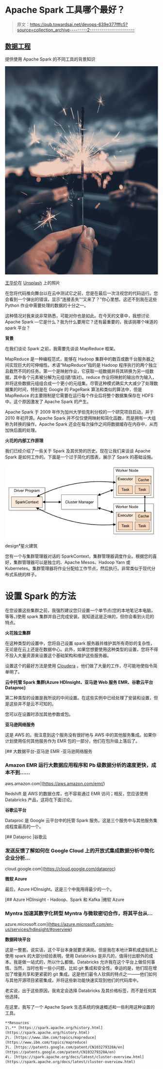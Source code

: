 # Apache Spark 工具哪个最好？

> 原文：<https://pub.towardsai.net/devops-639e377fffc5?source=collection_archive---------2----------------------->

## [数据工程](/object-storage-521d5454d2d?source=false---------2)

提供使用 Apache Spark 的不同工具的背景知识

![](img/9fcb2ce5f57a5af779f388261e159ee7.png)

[王华伦](https://unsplash.com/@wflwong?utm_source=medium&utm_medium=referral)在 [Unsplash](https://unsplash.com?utm_source=medium&utm_medium=referral) 上的照片

在您将代码推向舞台以在云中测试它之前，您是在最后一次注视您的代码运行。您会看到一个弹出的错误，显示“连接丢失”“又来了？”你心里想。这还不到我在这些 Python 作业中需要处理的数据的十分之一。

这种情况对我来说非常熟悉，可能对你也是如此。在今天的文章中，我想讨论 Apache Spark —它是什么？我为什么要用它？还有最重要的，我该挑哪个味道的 spark 平台？

**背景**

在我们谈论 Spark 之前，我需要先谈谈 MapReduce 框架。

MapReduce 是一种编程范式，能够在 Hadoop 集群中的数百或数千台服务器之间实现巨大的可伸缩性。术语“MapReduce”指的是 Hadoop 程序执行的两个独立且截然不同的任务。第一个是映射作业，它获取一组数据并将其转换为另一组数据，其中各个元素被分解为元组(键/值对)。reduce 作业将映射的输出作为输入，并将这些数据元组组合成一个更小的元组集。尽管这种模式确实大大减少了处理数据集的时间，特别是在 Google 的 PageRank 算法和类似的算法中，但是 MapReduce 的主要限制是它需要在运行每个作业后将整个数据集保存在 HDFS 中。这个原因激发了 Apache Spark 的产生。

Apache Spark 于 2009 年作为加州大学伯克利分校的一个研究项目启动，并于 2010 年初开源。Apache Spark 并不仅仅使用映射和简化函数，而是拥有一大组称为转换的操作。Apache Spark 还会在每次操作之间将数据缓存在内存中，从而加快后面的处理。

**火花的内部工作原理**

我们已经介绍了一些关于 Spark 及其优势的历史。现在让我们来谈谈 Apache Spark 是如何工作的。下面是一个过于简化的图表，展示了 Spark 的基础设施。

![](img/79e1c81559c09891a9cae41e50a994c0.png)

design⁴星火建筑

您有一个与集群管理器对话的 SparkContext，集群管理器调度作业。根据您的喜好，集群管理器可以是独立的、Apache Mesos、Hadoop Yarn 或 Kubernetes。集群管理器将作业分配给工作节点，然后执行。非常类似于现代分布式系统的样子。

# 设置 Spark 的方法

在您设置这些集群之前，我强烈建议您只设置一个单节点(您的本地笔记本电脑，等等。)使用 spark 集群并自己完成安装。我知道这是乏味的，但你会看到火花的特点。

**火花独立集群**

在这种类型的设置中，您将自己设置 spark 服务器并维护其所有奇妙的复杂性，无论是在云上还是在数据中心。此外，如果您想要使用这种类型的设置，您将不得不投入大量资源来设置这个基础架构和维护这些服务器。

设置这个的最好方法是使用 [Cloudera](https://docs.cloudera.com/) 。他们做了大量的工作，尽可能地使指令简单明了。

**云中托管 Spark 集群(Azure HDInsight、亚马逊 Web 服务 EMR、谷歌云平台 Dataproc)**

第二种类型的设置是我所说的中间设置。在这些实例中已经处理了安装和设置，但是这些并不是云不可知的。

您可以在设置时添加其他参数或包。

**亚马逊网络服务**

这是 AWS 的。我注意到这个服务没有很好地与 AWS 中的其他服务集成。如果你计划使用任何其他服务作为 EMR 包的一部分，他们在包升级上落后了。

[](https://aws.amazon.com/emr/) [## 大数据平台-亚马逊 EMR -亚马逊网络服务

### Amazon EMR 运行大数据应用程序和 Pb 级数据分析的速度更快，成本不到……

aws.amazon.com](https://aws.amazon.com/emr/) 

Redshift 是 AWS 的数据仓库，也不容易通过 EMR 访问；相反，您应该使用 Databricks 产品，这将在下面讨论。

**谷歌云平台**

Dataproc 是 Google 云平台中的托管 Spark 服务。这是三个服务中与其他服务集成程度最高的一个。

[](https://cloud.google.com/dataproc) [## Dataproc |谷歌云

### 发送反馈了解如何在 Google Cloud 上的开放式集成数据分析中简化企业分析…

cloud.google.com](https://cloud.google.com/dataproc) 

**微软 Azure**

最后，Azure HDInsight。这是三个中我用得最少的一个。

[](https://azure.microsoft.com/en-us/services/hdinsight/#overview) [## Azure HDInsight - Hadoop、Spark 和 Kafka |微软 Azure

### Myntra 加速其数字化转型 Myntra 与微软密切合作，将其平台从…

azure.microsoft.com](https://azure.microsoft.com/en-us/services/hdinsight/#overview) 

**数据砖块平台**

这是一整套。说实话，这个平台本身就要求满岗。但是我在本地计算机或虚拟机上使用 spark 的大部分经验表明，使用 Databricks 是非凡的，值得付出额外的成本。我是做一站式的，所以什么都做。Databricks 允许我在这个平台上做任何事情。当然，当时也有一些小问题，比如 git 集成和安全性。幸运的是，他们现在增加了增量共享和更紧密的 git 集成。这是他们最令人钦佩的特点之一——他们如何与其他开源项目紧密集成，并将这些新功能快速实现到他们的代码库中。

老实说，出于这些原因，我肯定会选择 Databricks 及其价格标签，而不是任何其他选择。

在这里，我写了一个 Apache Spark 生态系统的快速概述和一些利用这种设置的工具。

```
**Resources
1\.** [https://spark.apache.org/history.html](https://spark.apache.org/history.html)
2\. [https://www.ibm.com/topics/mapreduce](https://www.ibm.com/topics/mapreduce)
3\. [https://patents.google.com/patent/CN103279328A/en](https://patents.google.com/patent/CN103279328A/en)
4\. [https://spark.apache.org/docs/latest/cluster-overview.html](https://spark.apache.org/docs/latest/cluster-overview.html)
```
